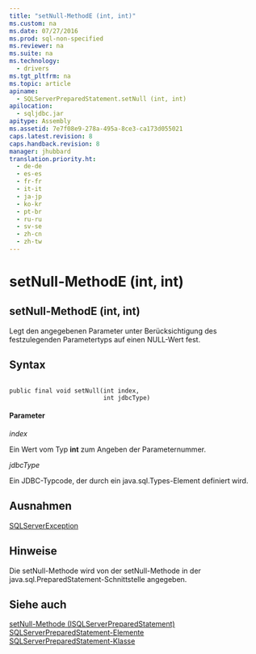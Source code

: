 ```yaml
---
title: "setNull-MethodE (int, int)"
ms.custom: na
ms.date: 07/27/2016
ms.prod: sql-non-specified
ms.reviewer: na
ms.suite: na
ms.technology: 
  - drivers
ms.tgt_pltfrm: na
ms.topic: article
apiname: 
  - SQLServerPreparedStatement.setNull (int, int)
apilocation: 
  - sqljdbc.jar
apitype: Assembly
ms.assetid: 7e7f08e9-278a-495a-8ce3-ca173d055021
caps.latest.revision: 8
caps.handback.revision: 8
manager: jhubbard
translation.priority.ht: 
  - de-de
  - es-es
  - fr-fr
  - it-it
  - ja-jp
  - ko-kr
  - pt-br
  - ru-ru
  - sv-se
  - zh-cn
  - zh-tw
---
```

# setNull-MethodE (int, int)
    
## setNull\-MethodE \(int, int\)  
 Legt den angegebenen Parameter unter Berücksichtigung des festzulegenden Parametertyps auf einen NULL\-Wert fest.  
  
## Syntax  
  
```  
  
public final void setNull(int index,  
                          int jdbcType)  
```  
  
#### Parameter  
 *index*  
  
 Ein Wert vom Typ **int** zum Angeben der Parameternummer.  
  
 *jdbcType*  
  
 Ein JDBC\-Typcode, der durch ein java.sql.Types\-Element definiert wird.  
  
## Ausnahmen  
 [SQLServerException](../content/SQLServerException-Class.md)  
  
## Hinweise  
 Die setNull\-Methode wird von der setNull\-Methode in der java.sql.PreparedStatement\-Schnittstelle angegeben.  
  
## Siehe auch  
 [setNull-Methode &#40;ISQLServerPreparedStatement&#41;](../content/setNull-Method--SQLServerPreparedStatement-.md)   
 [SQLServerPreparedStatement-Elemente](../content/SQLServerPreparedStatement-Members.md)   
 [SQLServerPreparedStatement-Klasse](../content/SQLServerPreparedStatement-Class.md)  
  
  